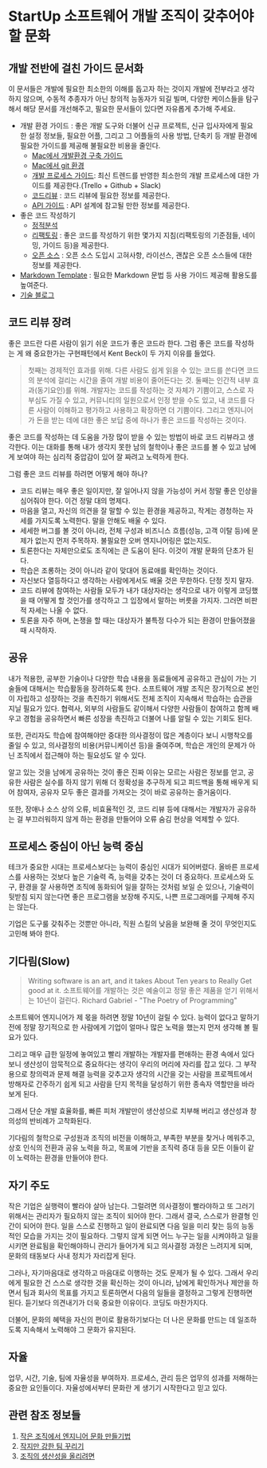 StartUp 소프트웨어 개발 조직이 갖추어야 할 문화
======================
개발 전반에 걸친 가이드 문서화
---------------
이 문서들은 개발에 필요한 최소한의 이해를 돕고자 하는 것이지 개발에 전부라고 생각하지 않으며, 수동적 추종자가 아닌 창의적 능동자가 되길 빌며, 다양한 케이스들을 탐구해서 해당 문서를 개선해주고, 필요한 문서들이 있다면 자유롭게 추가해 주세요.

- 개발 환경 가이드 : 좋은 개발 도구와 더불어 신규 프로젝트, 신규 입사자에게 필요한 설정 정보들, 필요한 어플, 그리고 그 어플들의 사용 방법, 단축키 등 개발 환경에 필요한 가이드를 제공해 불필요한 비용을 줄인다.
  - [Mac에서 개발환경 구축 가이드][dev_guide]
  - [Mac에서 git 환경](https://github.com/mimul/dev-environment/blob/master/mac-git.md)
  - [개발 프로세스 가이드](https://github.com/mimul/dev-environment/blob/master/dev-process.md): 최신 트렌드를 반영한 최소한의 개발 프로세스에 대한 가이드를 제공한다.(Trello + Github + Slack)
  - [코드리뷰](https://github.com/mimul/dev-environment/blob/master/code-review.md) : 코드 리뷰에 필요한 정보를 제공한다.
  - [API 가이드](https://github.com/mimul/dev-environment/blob/master/api-guide.md) : API 설계에 참고될 만한 정보를 제공한다.
- 좋은 코드 작성하기
  - [정적분석](https://github.com/mimul/dev-environment/blob/master/static-analysis.md)
  - [리팩토링](https://github.com/mimul/dev-environment/blob/master/refactoring.md) : 좋은 코드를 작성하기 위한 몇가지 지침(리팩토링의 기준점들, 네이밍, 가이드 등)을 제공한다.
  - [오픈 소스](https://github.com/mimul/dev-environment/blob/master/opensource.md) : 오픈 소스 도입시 고혀사항, 라이선스, 괜찮은 오픈 소스들에 대한 정보를 제공한다.
- [Markdown Template](https://github.com/mimul/dev-environment/blob/master/markdown-template.md) : 필요한 Markdown 문법 등 사용 가이드 제공해 활용도를 높여준다.
- [기술 블로그](https://www.mimul.com/blog)

코드 리뷰 장려
---------------
좋은 코드란 다른 사람이 읽기 쉬운 코드가 좋은 코드라 한다. 그럼 좋은 코드를 작성하는 게 왜 중요한가는 구현패턴에서 Kent Beck이 두 가지 이유를 들었다.

> 첫째는 경제적인 효과를 위해. 다른 사람도 쉽게 읽을 수 있는 코드를 쓴다면 코드의 분석에 걸리는 시간을 줄여 개발 비용이 줄어든다는 것.
> 둘째는 인간적 내부 효과(동기요인)를 위해. 개발자는 코드를 작성하는 것 자체가 기쁨이고, 스스로 자부심도 가질 수 있고, 커뮤니티의 일원으로서 인정 받을 수도 있고, 내 코드를 다른 사람이 이해하고 평가하고 사용하고 확장하면 더 기쁨이다. 그리고 엔지니어가 돈을 받는 데에 대한 좋은 보답 중에 하나가 좋은 코드를 작성하는 것이다.

좋은 코드를 작성하는 데 도움을 가장 많이 받을 수 있는 방법이 바로 코드 리뷰라고 생각한다. 이는 대화를 통해 내가 생각지 못한 남의 철학이나 좋은 코드를 볼 수 있고 남에게 보여야 하는 심리적 중압감이 있어 잘 짜려고 노력하게 한다.

그럼 좋은 코드 리뷰를 하려면 어떻게 해야 하나?
- 코드 리뷰는 매우 좋은 일이지만, 잘 일어나지 않을 가능성이 커서 정말 좋은 인상을 심어줘야 한다. 이건 정말 대의 명제다.
- 마음을 열고, 자신의 의견을 잘 말할 수 있는 환경을 제공하고, 작게는 경청하는 자세를 가지도록 노력한다. 말을 안해도 배울 수 있다.
- 세세한 버그를 볼 것이 아니라, 전체 구성과 비즈니스 흐름(성능, 고객 이탈 등)에 문제가 없는지 먼저 주목하자. 불필요한 오버 엔지니어링은 없는지도.
- 토론한다는 자체만으로도 조직에는 큰 도움이 된다. 이것이 개발 문화의 단초가 된다.
- 학습은 조롱하는 것이 아니라 같이 맞대어 동료애를 확인하는 것이다.
- 자신보다 열등하다고 생각하는 사람에게서도 배울 것은 무한하다. 단정 짓지 말자.
- 코드 리뷰에 참여하는 사람들 모두가 내가 대상자라는 생각으로 내가 이렇게 코딩했을 때 어떻게 할 것인가를 생각하고 그 입장에서 말하는 버릇을 가지자. 그러면 비판적 자세는 나올 수 없다.
- 토론을 자주 하며, 논쟁을 할 때는 대상자가 불특정 다수가 되는 환경이 만들어졌을 때 시작하자.

공유
---------------
내가 적용한, 공부한 기술이나 다양한 학습 내용을 동료들에게 공유하고 관심이 가는 기술들에 대해서는 학습활동을 장려하도록 한다. 소프트웨어 개발 조직은 장기적으로 본인이 자립하고 성장하는 것을 촉진하기 위해서도 전체 조직이 지속해서 학습하는 습관을 지닐 필요가 있다. 협력사, 외부의 사람들도 같이해서 다양한 사람들이 참여하고 함께 배우고 경험을 공유하면서 빠른 성장을 촉진하고 더불어 나를 알릴 수 있는 기회도 된다.

또한, 관리자도 학습에 참여해야만 중대한 의사결정이 많은 계층이다 보니 시행착오를 줄일 수 있고, 의사결정의 비용(커뮤니케이션 등)을 줄여주며, 학습은 개인의 문제가 아닌 조직에서 접근해야 하는 필요성도 알 수 있다.

알고 있는 것을 남에게 공유하는 것이 좋은 진짜 이유는 모르는 사람은 정보를 얻고, 공유한 사람은 실수를 하지 않기 위해 더 정확성을 추구하게 되고 피드백을 통해 배우게 되어 참여자, 공유자 모두 좋은 결과를 가져오는 것이 바로 공유하는 즐거움이다.

또한, 장애나 소스 상의 오류, 비효율적인 것, 코드 리뷰 등에 대해서는 개발자가 공유하는 걸 부끄러워하지 않게 하는 환경을 만들어야 오류 숨김 현상을 억제할 수 있다.

프로세스 중심이 아닌 능력 중심
---------------
테크가 중요한 시대는 프로세스보다는 능력이 중심인 시대가 되어버렸다. 올바른 프로세스를 사용하는 것보다 높은 기술력 즉, 능력을 갖추는 것이 더 중요하다. 프로세스와 도구, 환경을 잘 사용하면 조직에 동화되어 일을 잘하는 것처럼 보일 순 있으나, 기술력이 뒷받침 되지 않는다면 좋은 프로그램을 보장해 주지도, 나쁜 프로그래머를 구제해 주지는 않는다.

기업은 도구룰 갖춰주는 것뿐만 아니라, 직원 스킬의 낮음을 보완해 줄 것이 무엇인지도 고민해 봐야 한다.

기다림(Slow)
---------------
> Writing software is an art, and it takes About Ten years to Really Get good at it.
> 소프트웨어를 개발하는 것은 예술이고 정말 좋은 제품을 얻기 위해서는 10년이 걸린다.
> Richard Gabriel - "The Poetry of Programming"

소프트웨어 엔지니어가 제 몫을 하려면 정말 10년이 걸릴 수 있다. 능력이 없다고 말하기 전에 정말 장기적으로 한 사람에게 기업이 얼마나 많은 노력을 했는지 먼저 생각해 볼 필요가 있다.

그리고 매우 급한 일정에 놓여있고 빨리 개발하는 개발자를 편애하는 환경 속에서 있다 보니 생산성이 암묵적으로 중요하다는 생각이 우리의 머리에 자리를 잡고 있다. 그 부작용으로 창의력과 문제 해결 능력을 갖추고자 생각의 시간을 갖는 사람을 프로젝트에서 방해자로 간주하기 쉽게 되고 사람을 단지 목적을 달성하기 위한 종속자 역할만을 바라보게 된다.

그래서 단순 개발 효율화를, 빠른 피처 개발만이 생산성으로 치부해 버리고 생산성과 창의성의 반비례가 고착화된다.

기다림의 철학으로 구성원과 조직의 비전을 이해하고, 부족한 부분을 찾거나 메워주고, 상호 인식의 전환과 공유 노력을 하고, 목표에 기반을 조직력 증대 등을 모든 이들이 같이 노력하는 환경을 만들어야 한다.

자기 주도
---------------
작은 기업은 실행력이 빨라야 살아 남는다. 그럴려면 의사결정이 빨라야하고 또 그러기 위해서는 관리자가 필요하지 않는 조직이 되어야 한다. 그래서 결국, 스스로가 완결형 인간이 되어야 한다. 일을 스스로 진행하고 일이 완료되면 다음 일을 미리 찾는 등의 능동적인 모습을 가지는 것이 필요하다. 그렇지 않게 되면 어느 누구는 일을 시켜야하고 일을 시키면 완료됨을 확인해야하니 관리가 들어가게 되고 의사결정 과정은 느려지게 되며, 문화의 태동보다 사내 정치가 자리잡게 된다.

그러나, 자기마음대로 생각하고 마음대로 이행하는 것도 문제가 될 수 있다. 그래서 우리에게 필요한 건 스스로 생각한 것을 확신하는 것이 아니라, 남에게 확인하거나 제안을 하면서 팀과 회사의 목표를 가지고 토론하면서 다음의 일들을 결정하고 그렇게 진행하면 된다. 듣기보다 의견내기가 더욱 중요한 이유이다. 코딩도 마찬가지다.

더불어, 문화의 혜택을 자신의 편이로 활용하기보다는 더 나은 문화를 만드는 데 일조하도록 지속해서 노력해야 그 문화가 유지된다.

자율
---------------
업무, 시간, 기술, 팀에 자율성을 부여하자. 프로세스, 관리 등은 업무의 성과를 저해하는 중요한 요인들이다. 자율성에서부터 문화란 게 생기기 시작한다고 믿고 있다.

관련 참조 정보들
---------------
1. [작은 조직에서 엔지니어 문화 만들기법](http://www.mimul.com/pebble/default/2011/07/23/1311414084290.html)
2. [작지만 강한 팀 꾸리기](http://www.mimul.com/pebble/default/2011/01/31/1296401014320.html)
3. [조직의 생산성을 올리려면](http://www.mimul.com/pebble/default/2015/04/30/1430380681414.html)

[dev_guide]: https://github.com/mimul/dev-environment/blob/master/mac-dev-env.md
